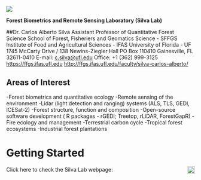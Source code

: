 ![](https://github.com/carlos-alberto-silva/silvalab/tree/master/images/top_cover.png)<br/>

**Forest Biometrics and Remote Sensing Laboratory (Silva Lab)**

##Dr. Carlos Alberto Silva
Assistant Professor of Quantitative Forest Science
School of Forest, Fisheriers and Geomatics Science - SFFGS
Institute of Food and Agricultural Sciences - IFAS
University of Florida - UF
1745 McCarty Drive / 138 Newins-Ziegler Hall
PO Box 110410 Gainesville, FL 32611-0410
E-mail: c.silva@ufl.edu
Office: +1 (362) 999-3125
https://ffgs.ifas.ufl.edu
http://ffgs.ifas.ufl.edu/faculty/silva-carlos-alberto/  

## Areas of Interest
-Forest biometrics and quantitative ecology
-Remote sensing of the environment
-Lidar (light detection and ranging) systems (ALS, TLS, GEDI, ICESat-2)
-Forest structure, function and composition
-Open-source software development ( R packages - rGEDI; Treetop, rLiDAR, ForestGapR)
-Fire ecology and management
-Terrestrial carbon cycle
-Tropical forest ecosystems
-Industrial forest plantations


# Getting Started
Click here to check the Silva Lab webpage:
<img align="right" width="20" height="20" src="https://github.com/carlos-alberto-silva/silvalab/tree/master/images/click_here.gif">

